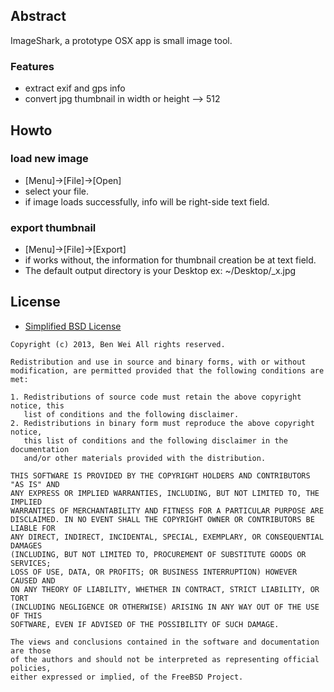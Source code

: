 ## Abstract

 ImageShark, a prototype OSX app is small image tool.

### Features
* extract exif and gps info
* convert jpg thumbnail in width or height --> 512

## Howto

### load new image

* [Menu]->[File]->[Open]
* select your file. 
* if image loads successfully, info will be right-side text field.

### export thumbnail

* [Menu]->[File]->[Export]
* if works without, the information for thumbnail creation be at text field.
* The default output directory is your Desktop
  ex: ~/Desktop/<filename>_<width>x<height>.jpg
  
## License

* [Simplified BSD License](http://en.wikipedia.org/wiki/BSD_licenses)

```
Copyright (c) 2013, Ben Wei All rights reserved.

Redistribution and use in source and binary forms, with or without
modification, are permitted provided that the following conditions are met: 

1. Redistributions of source code must retain the above copyright notice, this
   list of conditions and the following disclaimer. 
2. Redistributions in binary form must reproduce the above copyright notice,
   this list of conditions and the following disclaimer in the documentation
   and/or other materials provided with the distribution. 

THIS SOFTWARE IS PROVIDED BY THE COPYRIGHT HOLDERS AND CONTRIBUTORS "AS IS" AND
ANY EXPRESS OR IMPLIED WARRANTIES, INCLUDING, BUT NOT LIMITED TO, THE IMPLIED
WARRANTIES OF MERCHANTABILITY AND FITNESS FOR A PARTICULAR PURPOSE ARE
DISCLAIMED. IN NO EVENT SHALL THE COPYRIGHT OWNER OR CONTRIBUTORS BE LIABLE FOR
ANY DIRECT, INDIRECT, INCIDENTAL, SPECIAL, EXEMPLARY, OR CONSEQUENTIAL DAMAGES
(INCLUDING, BUT NOT LIMITED TO, PROCUREMENT OF SUBSTITUTE GOODS OR SERVICES;
LOSS OF USE, DATA, OR PROFITS; OR BUSINESS INTERRUPTION) HOWEVER CAUSED AND
ON ANY THEORY OF LIABILITY, WHETHER IN CONTRACT, STRICT LIABILITY, OR TORT
(INCLUDING NEGLIGENCE OR OTHERWISE) ARISING IN ANY WAY OUT OF THE USE OF THIS
SOFTWARE, EVEN IF ADVISED OF THE POSSIBILITY OF SUCH DAMAGE.

The views and conclusions contained in the software and documentation are those
of the authors and should not be interpreted as representing official policies, 
either expressed or implied, of the FreeBSD Project.
```
